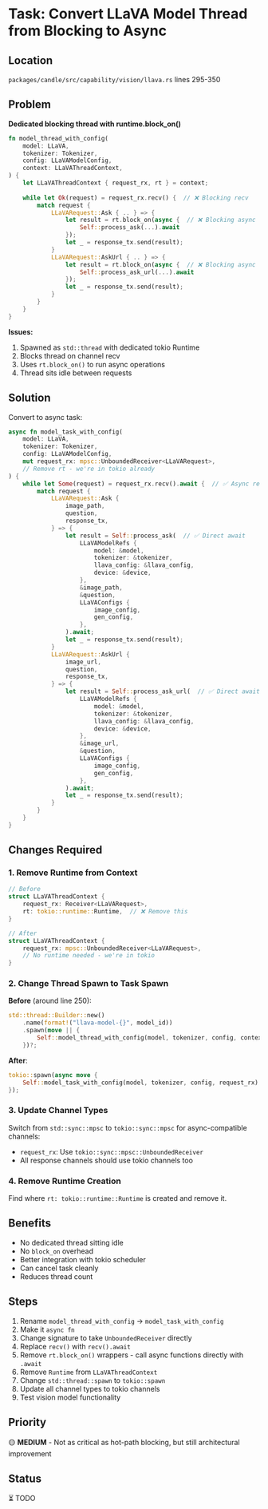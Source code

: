 # Task: Convert LLaVA Model Thread from Blocking to Async

## Location
`packages/candle/src/capability/vision/llava.rs` lines 295-350

## Problem
**Dedicated blocking thread with runtime.block_on()**

```rust
fn model_thread_with_config(
    model: LLaVA,
    tokenizer: Tokenizer,
    config: LLaVAModelConfig,
    context: LLaVAThreadContext,
) {
    let LLaVAThreadContext { request_rx, rt } = context;
    
    while let Ok(request) = request_rx.recv() {  // ❌ Blocking recv
        match request {
            LLaVARequest::Ask { .. } => {
                let result = rt.block_on(async {  // ❌ Blocking async
                    Self::process_ask(...).await
                });
                let _ = response_tx.send(result);
            }
            LLaVARequest::AskUrl { .. } => {
                let result = rt.block_on(async {  // ❌ Blocking async
                    Self::process_ask_url(...).await
                });
                let _ = response_tx.send(result);
            }
        }
    }
}
```

**Issues:**
1. Spawned as `std::thread` with dedicated tokio Runtime
2. Blocks thread on channel recv
3. Uses `rt.block_on()` to run async operations
4. Thread sits idle between requests

## Solution

Convert to async task:

```rust
async fn model_task_with_config(
    model: LLaVA,
    tokenizer: Tokenizer,
    config: LLaVAModelConfig,
    mut request_rx: mpsc::UnboundedReceiver<LLaVARequest>,
    // Remove rt - we're in tokio already
) {
    while let Some(request) = request_rx.recv().await {  // ✅ Async recv
        match request {
            LLaVARequest::Ask { 
                image_path,
                question,
                response_tx,
            } => {
                let result = Self::process_ask(  // ✅ Direct await
                    LLaVAModelRefs {
                        model: &model,
                        tokenizer: &tokenizer,
                        llava_config: &llava_config,
                        device: &device,
                    },
                    &image_path,
                    &question,
                    LLaVAConfigs {
                        image_config,
                        gen_config,
                    },
                ).await;
                let _ = response_tx.send(result);
            }
            LLaVARequest::AskUrl {
                image_url,
                question,
                response_tx,
            } => {
                let result = Self::process_ask_url(  // ✅ Direct await
                    LLaVAModelRefs {
                        model: &model,
                        tokenizer: &tokenizer,
                        llava_config: &llava_config,
                        device: &device,
                    },
                    &image_url,
                    &question,
                    LLaVAConfigs {
                        image_config,
                        gen_config,
                    },
                ).await;
                let _ = response_tx.send(result);
            }
        }
    }
}
```

## Changes Required

### 1. Remove Runtime from Context
```rust
// Before
struct LLaVAThreadContext {
    request_rx: Receiver<LLaVARequest>,
    rt: tokio::runtime::Runtime,  // ❌ Remove this
}

// After  
struct LLaVAThreadContext {
    request_rx: mpsc::UnboundedReceiver<LLaVARequest>,
    // No runtime needed - we're in tokio
}
```

### 2. Change Thread Spawn to Task Spawn

**Before** (around line 250):
```rust
std::thread::Builder::new()
    .name(format!("llava-model-{}", model_id))
    .spawn(move || {
        Self::model_thread_with_config(model, tokenizer, config, context);
    })?;
```

**After**:
```rust
tokio::spawn(async move {
    Self::model_task_with_config(model, tokenizer, config, request_rx).await;
});
```

### 3. Update Channel Types
Switch from `std::sync::mpsc` to `tokio::sync::mpsc` for async-compatible channels:
- `request_rx`: Use `tokio::sync::mpsc::UnboundedReceiver`
- All response channels should use tokio channels too

### 4. Remove Runtime Creation
Find where `rt: tokio::runtime::Runtime` is created and remove it.

## Benefits
- No dedicated thread sitting idle
- No `block_on` overhead
- Better integration with tokio scheduler
- Can cancel task cleanly
- Reduces thread count

## Steps
1. Rename `model_thread_with_config` → `model_task_with_config`
2. Make it `async fn`
3. Change signature to take `UnboundedReceiver` directly
4. Replace `recv()` with `recv().await`
5. Remove `rt.block_on()` wrappers - call async functions directly with `.await`
6. Remove `Runtime` from `LLaVAThreadContext`
7. Change `std::thread::spawn` to `tokio::spawn`
8. Update all channel types to tokio channels
9. Test vision model functionality

## Priority
🟡 **MEDIUM** - Not as critical as hot-path blocking, but still architectural improvement

## Status
⏳ TODO
